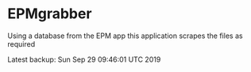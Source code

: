 # EPMgrabber
Using a database from the EPM app this application scrapes the files as required


Latest backup: Sun Sep 29 09:46:01 UTC 2019
